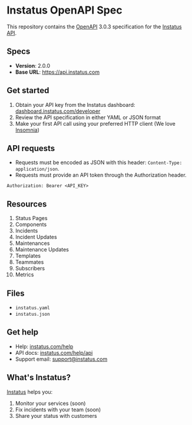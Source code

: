# Instatus OpenAPI Spec

This repository contains the [OpenAPI](https://www.openapis.org/) 3.0.3 specification for the [Instatus API](https://instatus.com/help/api).

## Specs

- **Version**: 2.0.0
- **Base URL**: https://api.instatus.com

## Get started

1. Obtain your API key from the Instatus dashboard: [dashboard.instatus.com/developer](https://dashboard.instatus.com/developer)
2. Review the API specification in either YAML or JSON format
3. Make your first API call using your preferred HTTP client (We love [Insomnia](https://insomnia.rest))

## API requests

- Requests must be encoded as JSON with this header: `Content-Type: application/json`.
- Requests must provide an API token through the Authorization header.
```
Authorization: Bearer <API_KEY>
```

## Resources

1. Status Pages
2. Components
3. Incidents
4. Incident Updates
5. Maintenances
6. Maintenance Updates
7. Templates
8. Teammates
9. Subscribers
10. Metrics


## Files

- `instatus.yaml`
- `instatus.json`

## Get help

- Help: [instatus.com/help](https://instatus.com/help)
- API docs: [instatus.com/help/api](https://instatus.com/help/api)
- Support email: [support@instatus.com](mailto:support@instatus.com)

## What's Instatus?

[Instatus](https://instatus.com) helps you:
1. Monitor your services (soon)
2. Fix incidents with your team (soon)
3. Share your status with customers
